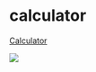 # calculator


<a href="https://tender-lalande-49965e.netlify.app">Calculator</a>


<img src='https://cdn.pixabay.com/photo/2016/07/29/21/42/school-1555910_960_720.png'></img>
